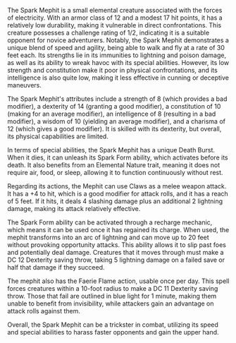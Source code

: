 The Spark Mephit is a small elemental creature associated with the forces of electricity. With an armor class of 12 and a modest 17 hit points, it has a relatively low durability, making it vulnerable in direct confrontations. This creature possesses a challenge rating of 1/2, indicating it is a suitable opponent for novice adventurers. Notably, the Spark Mephit demonstrates a unique blend of speed and agility, being able to walk and fly at a rate of 30 feet each. Its strengths lie in its immunities to lightning and poison damage, as well as its ability to wreak havoc with its special abilities. However, its low strength and constitution make it poor in physical confrontations, and its intelligence is also quite low, making it less effective in cunning or deceptive maneuvers.

The Spark Mephit's attributes include a strength of 8 (which provides a bad modifier), a dexterity of 14 (granting a good modifier), a constitution of 10 (making for an average modifier), an intelligence of 8 (resulting in a bad modifier), a wisdom of 10 (yielding an average modifier), and a charisma of 12 (which gives a good modifier). It is skilled with its dexterity, but overall, its physical capabilities are limited.

In terms of special abilities, the Spark Mephit has a unique Death Burst. When it dies, it can unleash its Spark Form ability, which activates before its death. It also benefits from an Elemental Nature trait, meaning it does not require air, food, or sleep, allowing it to function continuously without rest.

Regarding its actions, the Mephit can use Claws as a melee weapon attack. It has a +4 to hit, which is a good modifier for attack rolls, and it has a reach of 5 feet. If it hits, it deals 4 slashing damage plus an additional 2 lightning damage, making its attack relatively effective. 

The Spark Form ability can be activated through a recharge mechanic, which means it can be used once it has regained its charge. When used, the mephit transforms into an arc of lightning and can move up to 20 feet without provoking opportunity attacks. This ability allows it to slip past foes and potentially deal damage. Creatures that it moves through must make a DC 12 Dexterity saving throw, taking 5 lightning damage on a failed save or half that damage if they succeed.

The mephit also has the Faerie Flame action, usable once per day. This spell forces creatures within a 10-foot radius to make a DC 11 Dexterity saving throw. Those that fail are outlined in blue light for 1 minute, making them unable to benefit from invisibility, while attackers gain an advantage on attack rolls against them.

Overall, the Spark Mephit can be a trickster in combat, utilizing its speed and special abilities to harass faster opponents and gain the upper hand.